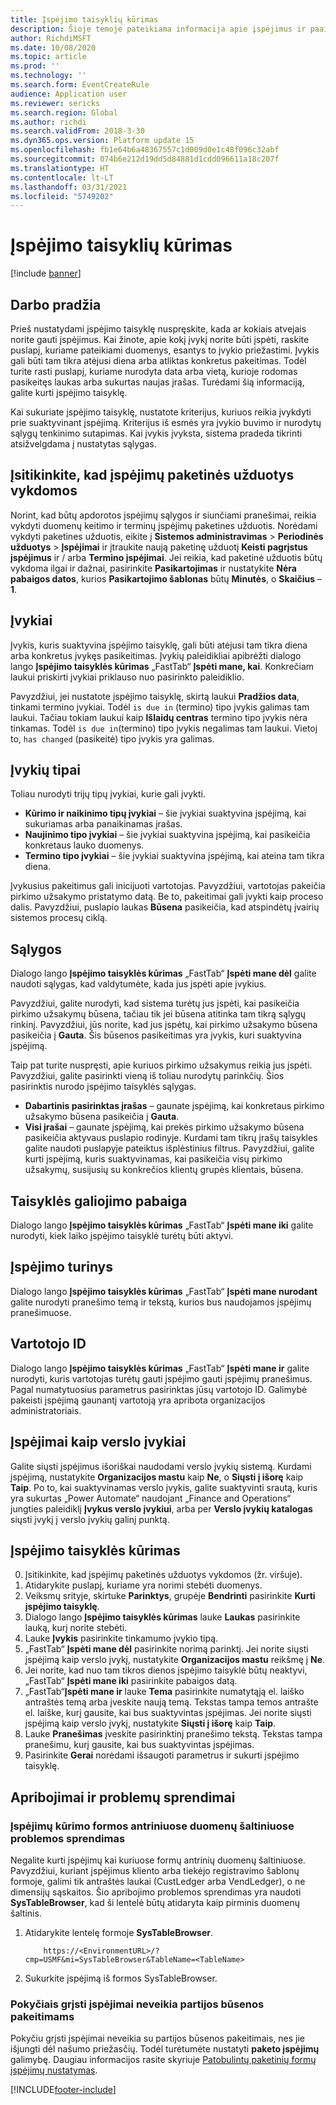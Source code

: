 ```yaml
---
title: Įspėjimo taisyklių kūrimas
description: Šioje temoje pateikiama informacija apie įspėjimus ir paaiškinama, kaip sukurti įspėjimo taisyklę.
author: RichdiMSFT
ms.date: 10/08/2020
ms.topic: article
ms.prod: ''
ms.technology: ''
ms.search.form: EventCreateRule
audience: Application user
ms.reviewer: sericks
ms.search.region: Global
ms.author: richdi
ms.search.validFrom: 2018-3-30
ms.dyn365.ops.version: Platform update 15
ms.openlocfilehash: fb1e64b6a48367557c1d009d0e1c48f096c32abf
ms.sourcegitcommit: 074b6e212d19dd5d84881d1cdd096611a18c207f
ms.translationtype: HT
ms.contentlocale: lt-LT
ms.lasthandoff: 03/31/2021
ms.locfileid: "5749202"
---
```

# <a name="create-alert-rules"></a>Įspėjimo taisyklių kūrimas

[!include [banner](../includes/banner.md)]

## <a name="getting-started"></a>Darbo pradžia

Prieš nustatydami įspėjimo taisyklę nuspręskite, kada ar kokiais atvejais norite gauti įspėjimus. Kai žinote, apie kokį įvykį norite būti įspėti, raskite puslapį, kuriame pateikiami duomenys, esantys to įvykio priežastimi. Įvykis gali būti tam tikra atėjusi diena arba atliktas konkretus pakeitimas. Todėl turite rasti puslapį, kuriame nurodyta data arba vietą, kurioje rodomas pasikeitęs laukas arba sukurtas naujas įrašas. Turėdami šią informaciją, galite kurti įspėjimo taisyklę.

Kai sukuriate įspėjimo taisyklę, nustatote kriterijus, kuriuos reikia įvykdyti prie suaktyvinant įspėjimą. Kriterijus iš esmės yra įvykio buvimo ir nurodytų sąlygų tenkinimo sutapimas. Kai įvykis įvyksta, sistema pradeda tikrinti atsižvelgdama į nustatytas sąlygas.

## <a name="ensure-the-alert-batch-jobs-are-running"></a>Įsitikinkite, kad įspėjimų paketinės užduotys vykdomos

Norint, kad būtų apdorotos įspėjimų sąlygos ir siunčiami pranešimai, reikia vykdyti duomenų keitimo ir terminų įspėjimų paketines užduotis. Norėdami vykdyti paketines užduotis, eikite į **Sistemos administravimas** > **Periodinės užduotys** > **Įspėjimai** ir įtraukite naują paketinę užduotį **Keisti pagrįstus įspėjimus** ir / arba **Termino įspėjimai**. Jei reikia, kad paketinė užduotis būtų vykdoma ilgai ir dažnai, pasirinkite **Pasikartojimas** ir nustatykite **Nėra pabaigos datos**, kurios **Pasikartojimo šablonas** būtų **Minutės**, o **Skaičius** – **1**.

## <a name="events"></a>Įvykiai

Įvykis, kuris suaktyvina įspėjimo taisyklę, gali būti atėjusi tam tikra diena arba konkretus įvykęs pasikeitimas. Įvykių paleidikliai apibrėžti dialogo lango **Įspėjimo taisyklės kūrimas** „FastTab“ **Įspėti mane, kai**. Konkrečiam laukui priskirti įvykiai priklauso nuo pasirinkto paleidiklio.

Pavyzdžiui, jei nustatote įspėjimo taisyklę, skirtą laukui **Pradžios data**, tinkami termino įvykiai. Todėl `is due in` (termino) tipo įvykis galimas tam laukui. Tačiau tokiam laukui kaip **Išlaidų centras** termino tipo įvykis nėra tinkamas. Todėl `is due in`(termino) tipo įvykis negalimas tam laukui. Vietoj to, `has changed` (pasikeitė) tipo įvykis yra galimas.

## <a name="event-types"></a>Įvykių tipai

Toliau nurodyti trijų tipų įvykiai, kurie gali įvykti.

- **Kūrimo ir naikinimo tipų įvykiai** – šie įvykiai suaktyvina įspėjimą, kai sukuriamas arba panaikinamas įrašas.
- **Naujinimo tipo įvykiai** – šie įvykiai suaktyvina įspėjimą, kai pasikeičia konkretaus lauko duomenys.
- **Termino tipo įvykiai** – šie įvykiai suaktyvina įspėjimą, kai ateina tam tikra diena.
    
Įvykusius pakeitimus gali inicijuoti vartotojas. Pavyzdžiui, vartotojas pakeičia pirkimo užsakymo pristatymo datą. Be to, pakeitimai gali įvykti kaip proceso dalis. Pavyzdžiui, puslapio laukas **Būsena** pasikeičia, kad atspindėtų įvairių sistemos procesų ciklą.

## <a name="conditions"></a>Sąlygos

Dialogo lango **Įspėjimo taisyklės kūrimas** „FastTab“ **Įspėti mane dėl** galite naudoti sąlygas, kad valdytumėte, kada jus įspėti apie įvykius.

Pavyzdžiui, galite nurodyti, kad sistema turėtų jus įspėti, kai pasikeičia pirkimo užsakymų būsena, tačiau tik jei būsena atitinka tam tikrą sąlygų rinkinį. Pavyzdžiui, jūs norite, kad jus įspėtų, kai pirkimo užsakymo būsena pasikeičia į **Gauta**. Šis būsenos pasikeitimas yra įvykis, kuri suaktyvina įspėjimą.

Taip pat turite nuspręsti, apie kuriuos pirkimo užsakymus reikia jus įspėti. Pavyzdžiui, galite pasirinkti vieną iš toliau nurodytų parinkčių. Šios pasirinktis nurodo įspėjimo taisyklės sąlygas.

- **Dabartinis pasirinktas įrašas** – gaunate įspėjimą, kai konkretaus pirkimo užsakymo būsena pasikeičia į **Gauta**.
- **Visi įrašai** – gaunate įspėjimą, kai prekės pirkimo užsakymo būsena pasikeičia aktyvaus puslapio rodinyje. Kurdami tam tikrų įrašų taisykles galite naudoti puslapyje pateiktus išplėstinius filtrus. Pavyzdžiui, galite kurti įspėjimą, kuris suaktyvinamas, kai pasikeičia visų pirkimo užsakymų, susijusių su konkrečios klientų grupės klientais, būsena.
    
## <a name="expiry-of-rule"></a>Taisyklės galiojimo pabaiga

Dialogo lango **Įspėjimo taisyklės kūrimas** „FastTab“ **Įspėti mane iki** galite nurodyti, kiek laiko įspėjimo taisyklė turėtų būti aktyvi.

## <a name="alert-contents"></a>Įspėjimo turinys

Dialogo lango **Įspėjimo taisyklės kūrimas** „FastTab“ **Įspėti mane nurodant** galite nurodyti pranešimo temą ir tekstą, kurios bus naudojamos įspėjimų pranešimuose.

## <a name="user-id"></a>Vartotojo ID

Dialogo lango **Įspėjimo taisyklės kūrimas** „FastTab“ **Įspėti mane ir** galite nurodyti, kuris vartotojas turėtų gauti įspėjimo gauti įspėjimų pranešimus. Pagal numatytuosius parametrus pasirinktas jūsų vartotojo ID. Galimybė pakeisti įspėjimą gaunantį vartotoją yra apribota organizacijos administratoriais.

## <a name="alerts-as-business-events"></a>Įspėjimai kaip verslo įvykiai

Galite siųsti įspėjimus išoriškai naudodami verslo įvykių sistemą. Kurdami įspėjimą, nustatykite **Organizacijos mastu** kaip **Ne**, o **Siųsti į išorę** kaip **Taip**. Po to, kai suaktyvinamas verslo įvykis, galite suaktyvinti srautą, kuris yra sukurtas „Power Automate“ naudojant „Finance and Operations“ jungties paleidiklį **Įvykus verslo įvykiui**, arba per **Verslo įvykių katalogas** siųsti įvykį į verslo įvykių galinį punktą.

## <a name="create-an-alert-rule"></a>Įspėjimo taisyklės kūrimas

0. Įsitikinkite, kad įspėjimų paketinės užduotys vykdomos (žr. viršuje).
1. Atidarykite puslapį, kuriame yra norimi stebėti duomenys.
2. Veiksmų srityje, skirtuke **Parinktys**, grupėje **Bendrinti** pasirinkite **Kurti įspėjimo taisyklę**.
3. Dialogo lango **Įspėjimo taisyklės kūrimas** lauke **Laukas** pasirinkite lauką, kurį norite stebėti.
4. Lauke **Įvykis** pasirinkite tinkamumo įvykio tipą.
5. „FastTab“ **Įspėti mane dėl** pasirinkite norimą parinktį. Jei norite siųsti įspėjimą kaip verslo įvykį, nustatykite **Organizacijos mastu** reikšmę į **Ne**.
6. Jei norite, kad nuo tam tikros dienos įspėjimo taisyklė būtų neaktyvi, „FastTab“ **Įspėti mane iki** pasirinkite pabaigos datą.
7. „FastTab“**Įspėti mane ir** lauke **Tema** pasirinkite numatytąją el. laiško antraštės temą arba įveskite naują temą. Tekstas tampa temos antrašte el. laiške, kurį gausite, kai bus suaktyvintas įspėjimas. Jei norite siųsti įspėjimą kaip verslo įvykį, nustatykite **Siųsti į išorę** kaip **Taip**.
8. Lauke **Pranešimas** įveskite pasirinktinį pranešimo tekstą. Tekstas tampa pranešimu, kurį gausite, kai bus suaktyvintas įspėjimas.
9. Pasirinkite **Gerai** norėdami išsaugoti parametrus ir sukurti įspėjimo taisyklę.

## <a name="limitations-and-workarounds"></a>Apribojimai ir problemų sprendimai

### <a name="workaround-for-creating-alerts-for-the-secondary-data-sources-of-a-form"></a>Įspėjimų kūrimo formos antriniuose duomenų šaltiniuose problemos sprendimas
Negalite kurti įspėjimų kai kuriuose formų antrinių duomenų šaltiniuose. Pavyzdžiui, kuriant įspėjimus kliento arba tiekėjo registravimo šablonų formoje, galimi tik antraštės laukai (CustLedger arba VendLedger), o ne dimensijų sąskaitos. Šio apribojimo problemos sprendimas yra naudoti **SysTableBrowser**, kad ši lentelė būtų atidaryta kaip pirminis duomenų šaltinis. 
1. Atidarykite lentelę formoje **SysTableBrowser**.
    ```
        https://<EnvironmentURL>/?cmp=USMF&mi=SysTableBrowser&TableName=<TableName>
    ```
2. Sukurkite įspėjimą iš formos SysTableBrowser.

### <a name="change-based-alerts-do-not-work-for-batch-status-changes"></a>Pokyčiais grįsti įspėjimai neveikia partijos būsenos pakeitimams
Pokyčiu grįsti įspėjimai neveikia su partijos būsenos pakeitimais, nes jie išjungti dėl našumo priežasčių. Todėl turėtumėte nustatyti **paketo įspėjimų** galimybę. Daugiau informacijos rasite skyriuje [Patobulintų paketinių formų įspėjimų nustatymas](https://docs.microsoft.com/dynamics365/fin-ops-core/dev-itpro/sysadmin/alerts#set-up-alerts-for-batch-enhanced-forms).


[!INCLUDE[footer-include](../../../includes/footer-banner.md)]
